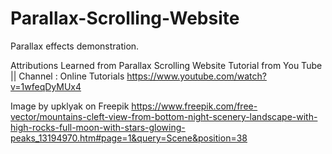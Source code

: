 # Parallax-Scrolling-Website
Parallax effects demonstration.

Attributions
Learned from Parallax Scrolling Website Tutorial from You Tube || Channel : Online Tutorials 
https://www.youtube.com/watch?v=1wfeqDyMUx4

Image by upklyak on Freepik
https://www.freepik.com/free-vector/mountains-cleft-view-from-bottom-night-scenery-landscape-with-high-rocks-full-moon-with-stars-glowing-peaks_13194970.htm#page=1&query=Scene&position=38
